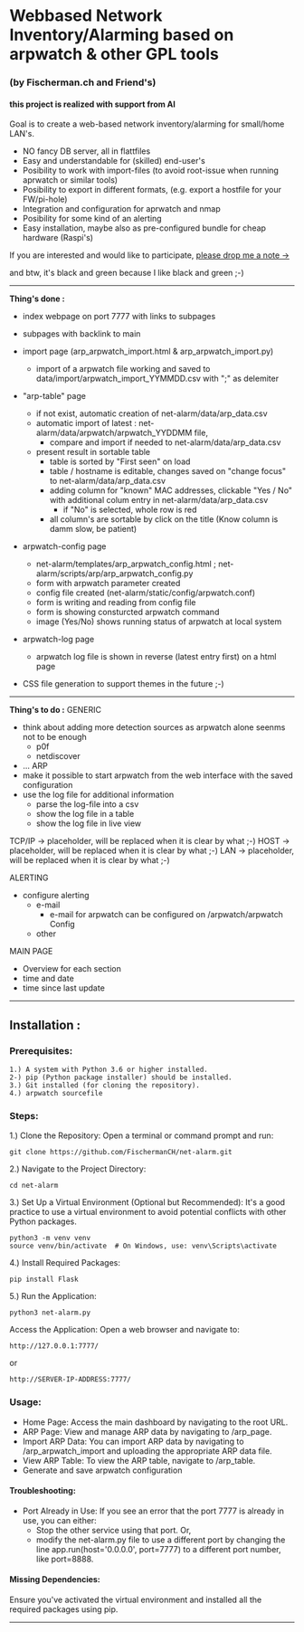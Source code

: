 # Webbased Network Inventory/Alarming based on arpwatch & other GPL tools
### (by Fischerman.ch and Friend's)
#### this project is realized with support from AI 



Goal is to create a web-based network inventory/alarming for small/home LAN's.
- NO fancy DB server, all in flattfiles
- Easy and understandable for (skilled) end-user's
- Posibility to work with import-files (to avoid root-issue when running aprwatch or similar tools)
- Posibility to export in different formats, (e.g. export a hostfile for your FW/pi-hole)
- Integration and configuration for aprwatch and nmap
- Posibility for some kind of an alerting
- Easy installation, maybe also as pre-configured bundle for cheap hardware (Raspi's)

If you are interested and would like to participate, [please drop me a note ->](https://www.fischerman.ch/?page_id=11)

and btw, it's black and green because I like black and green ;-)

---

**Thing's done :**
- index webpage on port 7777 with links to subpages
- subpages with backlink to main
- import page (arp_arpwatch_import.html & arp_arpwatch_import.py)
    - import of a arpwatch file working and saved to data/import/arpwatch_import_YYMMDD.csv with ";" as delemiter
- "arp-table" page
    - if not exist, automatic creation of net-alarm/data/arp_data.csv
    - automatic import of latest : net-alarm/data/arpwatch/arpwatch_YYDDMM file, 
        - compare and import if needed to net-alarm/data/arp_data.csv
    - present result in sortable table
        - table is sorted by "First seen" on load
        - table / hostname is editable, changes saved on "change focus" to net-alarm/data/arp_data.csv
        - adding column for "known" MAC addresses, clickable "Yes / No" with additional colum entry in net-alarm/data/arp_data.csv
            - if "No" is selected, whole row is red
        - all column's are sortable by click on the title (Know column is damm slow, be patient) 
- arpwatch-config page 
    - net-alarm/templates/arp_arpwatch_config.html ; net-alarm/scripts/arp/arp_arpwatch_config.py 
    - form with arpwatch parameter created
    - config file created (net-alarm/static/config/arpwatch.conf)
    - form is writing and reading from config file 
    - form is showing consturcted arpwatch command
    - image (Yes/No) shows running status of arpwatch at local system
 - arpwatch-log page   
    - arpwatch log file is shown in reverse (latest entry first) on a html page 

- CSS file generation to support themes in the future ;-)

---

**Thing's to do :**
GENERIC
- think about adding more detection sources as arpwatch alone seenms not to be enough
    - p0f
    - netdiscover
- ...
ARP
- make it possible to start arpwatch from the web interface with the saved configuration
- use the log file for additional information 
    - parse the log-file into a csv
    - show the log file in a table 
    - show the log file in live view 

TCP/IP  -> placeholder, will be replaced when it is clear by what ;-)
HOST    -> placeholder, will be replaced when it is clear by what ;-)
LAN     -> placeholder, will be replaced when it is clear by what ;-)

ALERTING
- configure alerting
    - e-mail
        - e-mail for arpwatch can be configured on /arpwatch/arpwatch Config
    - other 

MAIN PAGE
- Overview for each section
- time and date
- time since last update 

---
## Installation :
### Prerequisites:
```
1.) A system with Python 3.6 or higher installed.
2-) pip (Python package installer) should be installed.
3.) Git installed (for cloning the repository).
4.) arpwatch sourcefile 
```
### Steps:
1.) Clone the Repository:
Open a terminal or command prompt and run:
```
git clone https://github.com/FischermanCH/net-alarm.git
```
2.) Navigate to the Project Directory:
```
cd net-alarm
```
3.) Set Up a Virtual Environment (Optional but Recommended):
It's a good practice to use a virtual environment to avoid potential conflicts with other Python packages.
```
python3 -m venv venv
source venv/bin/activate  # On Windows, use: venv\Scripts\activate
```
4.) Install Required Packages:
```
pip install Flask
```
5.) Run the Application:
```
python3 net-alarm.py
```
Access the Application:
Open a web browser and navigate to:
```
http://127.0.0.1:7777/
```
or
```
http://SERVER-IP-ADDRESS:7777/
```
### Usage:

- Home Page: Access the main dashboard by navigating to the root URL.
- ARP Page: View and manage ARP data by navigating to /arp_page.
- Import ARP Data: You can import ARP data by navigating to /arp_arpwatch_import and uploading the appropriate ARP data file.
- View ARP Table: To view the ARP table, navigate to /arp_table.
- Generate and save arpwatch configuration

#### Troubleshooting:
- Port Already in Use: If you see an error that the port 7777 is already in use, you can either:
    - Stop the other service using that port.
Or, 
    - modify the net-alarm.py file to use a different port by changing the line app.run(host='0.0.0.0', port=7777) to a different port number, like port=8888.

#### Missing Dependencies: 
Ensure you've activated the virtual environment and installed all the required packages using pip.

---